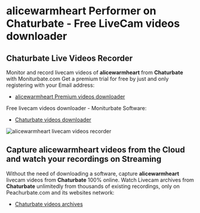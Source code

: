 # alicewarmheart Performer on Chaturbate - Free LiveCam videos downloader

## Chaturbate Live Videos Recorder

Monitor and record livecam videos of **alicewarmheart** from **Chaturbate** with Moniturbate.com
Get a premium trial for free by just and only registering with your Email address:
* [alicewarmheart Premium videos downloader](https://moniturbate.com/request-demo-licence-key.html)

Free livecam videos downloader - Moniturbate Software:
* [Chaturbate videos downloader](https://moniturbate.com/moniturbate-download-software.html)

![alicewarmheart livecam videos recorder](https://peachurnet.com/templates/moniturbate-software.png)


## Capture alicewarmheart videos from the Cloud and watch your recordings on Streaming

Without the need of downloading a software, capture **alicewarmheart** livecam videos from **Chaturbate** 100% online.
Watch Livecam archives from **Chaturbate** unlimitedly from thousands of existing recordings, only on Peachurbate.com and its websites network:
* [Chaturbate videos archives](https://peachurnet.com/)